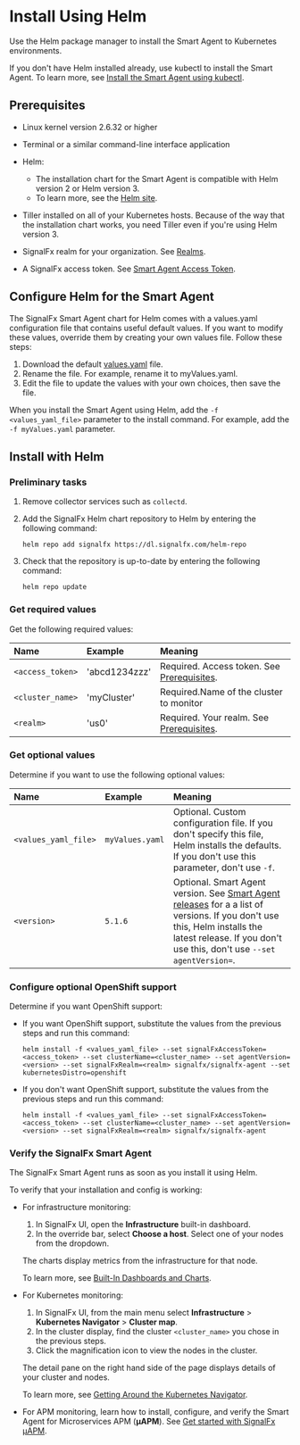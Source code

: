 # Install Using Helm

Use the Helm package manager to install the Smart Agent to Kubernetes
environments.

If you don't have Helm installed already, use kubectl
to install the Smart Agent. To learn more, see
[Install the Smart Agent using kubectl](agent-k8s-install-kubectl.md).

## Prerequisites

* Linux kernel version 2.6.32 or higher
* Terminal or a similar command-line interface application
* Helm:

  - The installation chart for the Smart Agent is compatible with Helm version 2 or Helm version 3.
  - To learn more, see the [Helm site](https://helm.sh/).

* Tiller installed on all of your Kubernetes hosts. Because of
  the way that the installation chart works, you need Tiller even if you're using
  Helm version 3.
* SignalFx realm for your organization. See [Realms](../../../_sidebars-and-includes/smart-agent-realm-note.html).
* A SignalFx access token. See [Smart Agent Access Token](../../../_sidebars-and-includes/smart-agent-access-token.html).


## Configure Helm for the Smart Agent

The SignalFx Smart Agent chart for Helm comes with a values.yaml configuration
file that contains useful default values. If you want to modify these values,
override them by creating your own values file. Follow these steps:

1. Download the default [values.yaml](https://github.com/signalfx/signalfx-agent/blob/master/deployments/k8s/helm/signalfx-agent/values.yaml) file.
2. Rename the file. For example, rename it to myValues.yaml.
3. Edit the file to update the values with your own choices, then save the file.

When you install the Smart Agent using Helm, add the `-f <values_yaml_file>` parameter to the install command.
For example, add the `-f myValues.yaml` parameter.

## Install with Helm

### Preliminary tasks

1. Remove collector services such as `collectd`.

2. Add the SignalFx Helm chart repository to Helm by entering the following command:

   ```
   helm repo add signalfx https://dl.signalfx.com/helm-repo
   ```

3. Check that the repository is up-to-date by entering the following command:

   ```
   helm repo update
   ```

### Get required values

Get the following required values:

| Name             | Example       | Meaning                                                      |
|:-----------------|:--------------|:-------------------------------------------------------------|
| `<access_token>` | 'abcd1234zzz' | Required. Access token. See [Prerequisites](#prerequisites). |
| `<cluster_name>` | 'myCluster'   | Required.Name of the cluster to monitor                      |
| `<realm>`        | 'us0'         | Required. Your realm. See [Prerequisites](#prerequisites).   |


### Get optional values

Determine if you want to use the following optional values:

| Name                 | Example         | Meaning                                                                                                                                           |
|:---------------------|:----------------|:--------------------------------------------------------------------------------------------------------------------------------------------------|
| `<values_yaml_file>` | `myValues.yaml` | Optional. Custom configuration file. If you don't specify this file, Helm installs the defaults. If you don't use this parameter, don't use `-f`. |
| `<version>`          | `5.1.6`           | Optional. Smart Agent version. See [Smart Agent releases](https://github.com/signalfx/signalfx-agent/releases) for a a list of versions. If you don't use this, Helm installs the latest release. If you don't use this, don't use `--set agentVersion=`. |


### Configure optional OpenShift support

Determine if you want OpenShift support:

   - If you want OpenShift support, substitute the values from the previous steps and run this command:

     ```
     helm install -f <values_yaml_file> --set signalFxAccessToken=<access_token> --set clusterName=<cluster_name> --set agentVersion=<version> --set signalFxRealm=<realm> signalfx/signalfx-agent --set kubernetesDistro=openshift
     ```

   - If you don't want OpenShift support, substitute the values from the previous steps and run this command:

     ```
     helm install -f <values_yaml_file> --set signalFxAccessToken=<access_token> --set clusterName=<cluster_name> --set agentVersion=<version> --set signalFxRealm=<realm> signalfx/signalfx-agent
     ```

### Verify the SignalFx Smart Agent

The SignalFx Smart Agent runs as soon as you install it using Helm.

To verify that your installation and config is working:

* For infrastructure monitoring:
  1. In SignalFx UI, open the **Infrastructure** built-in dashboard.
  2. In the override bar, select **Choose a host**. Select one of your nodes from the dropdown.

  The charts display metrics from the infrastructure for that node.

  To learn more, see [Built-In Dashboards and Charts](https://docs.signalfx.com/en/latest/getting-started/built-in-content/built-in-dashboards.html).

* For Kubernetes monitoring:
  1. In SignalFx UI, from the main menu select **Infrastructure** > **Kubernetes Navigator** > **Cluster map**.
  2. In the cluster display, find the cluster `<cluster_name>` you chose in the previous steps.
  3. Click the magnification icon to view the nodes in the cluster.

  The detail pane on the right hand side of the page displays details of your cluster and nodes.

  To learn more, see [Getting Around the Kubernetes Navigator](https://docs.signalfx.com/en/latest/integrations/kubernetes/get-around-k8s-navigator.html).

* For APM monitoring, learn how to install, configure, and verify the Smart Agent for Microservices APM (**µAPM**). See
  [Get started with SignalFx µAPM](https://docs.signalfx.com/en/latest/apm/apm-getting-started/apm-index.html).


